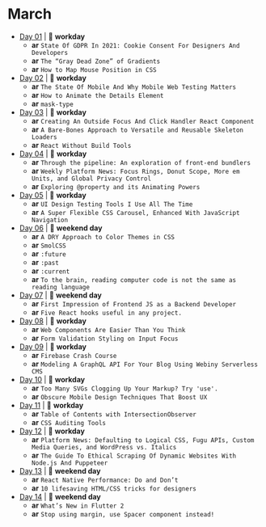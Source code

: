 # March

- [Day 01](03-01-2021.md) | :construction_worker: **workday**
  - **ar** `State Of GDPR In 2021: Cookie Consent For Designers And Developers`
  - **ar** `The “Gray Dead Zone” of Gradients`
  - **ar** `How to Map Mouse Position in CSS`
- [Day 02](03-02-2021.md) | :construction_worker: **workday**
  - **ar** `The State Of Mobile And Why Mobile Web Testing Matters`
  - **ar** `How to Animate the Details Element`
  - **ar** `mask-type`
- [Day 03](03-03-2021.md) | :construction_worker: **workday**
  - **ar** `Creating An Outside Focus And Click Handler React Component`
  - **ar** `A Bare-Bones Approach to Versatile and Reusable Skeleton Loaders`
  - **ar** `React Without Build Tools`
- [Day 04](03-04-2021.md) | :construction_worker: **workday**
  - **ar** `Through the pipeline: An exploration of front-end bundlers`
  - **ar** `Weekly Platform News: Focus Rings, Donut Scope, More em Units, and Global Privacy Control`
  - **ar** `Exploring @property and its Animating Powers`
- [Day 05](03-05-2021.md) | :construction_worker: **workday**
  - **ar** `UI Design Testing Tools I Use All The Time`
  - **ar** `A Super Flexible CSS Carousel, Enhanced With JavaScript Navigation`
- [Day 06](03-06-2021.md) | :sunrise_over_mountains: **weekend day**
  - **ar** `A DRY Approach to Color Themes in CSS`
  - **ar** `SmolCSS`
  - **ar** `:future`
  - **ar** `:past`
  - **ar** `:current`
  - **ar** `To the brain, reading computer code is not the same as reading language`
- [Day 07](03-07-2021.md) | :sunrise_over_mountains: **weekend day**
  - **ar** `First Impression of Frontend JS as a Backend Developer`
  - **ar** `Five React hooks useful in any project.`
- [Day 08](03-08-2021.md) | :construction_worker: **workday**
  - **ar** `Web Components Are Easier Than You Think`
  - **ar** `Form Validation Styling on Input Focus`
- [Day 09](03-09-2021.md) | :construction_worker: **workday**
  - **ar** `Firebase Crash Course`
  - **ar** `Modeling A GraphQL API For Your Blog Using Webiny Serverless CMS`
- [Day 10](03-10-2021.md) | :construction_worker: **workday**
  - **ar** `Too Many SVGs Clogging Up Your Markup? Try 'use'.`
  - **ar** `Obscure Mobile Design Techniques That Boost UX`
- [Day 11](03-11-2021.md) | :construction_worker: **workday**
  - **ar** `Table of Contents with IntersectionObserver`
  - **ar** `CSS Auditing Tools`
- [Day 12](03-12-2021.md) | :construction_worker: **workday**
  - **ar** `Platform News: Defaulting to Logical CSS, Fugu APIs, Custom Media Queries, and WordPress vs. Italics`
  - **ar** `The Guide To Ethical Scraping Of Dynamic Websites With Node.js And Puppeteer`
- [Day 13](03-13-2021.md) | :sunrise_over_mountains: **weekend day**
  - **ar** `React Native Performance: Do and Don’t`
  - **ar** `10 lifesaving HTML/CSS tricks for designers`
- [Day 14](03-14-2021.md) | :sunrise_over_mountains: **weekend day**
  - **ar** `What’s New in Flutter 2`
  - **ar** `Stop using margin, use Spacer component instead!`
